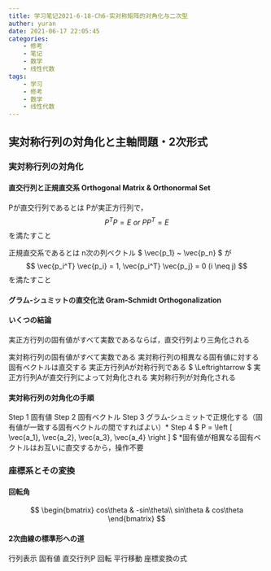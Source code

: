 ```yaml
---
title: 学习笔记2021-6-18-Ch6-实对称矩阵的对角化与二次型
auther: yuran
date: 2021-06-17 22:05:45
categories:
    - 修考
    - 笔记
    - 数学
    - 线性代数
tags: 
    - 学习
    - 修考
    - 数学
    - 线性代数
---
```


## 実対称行列の対角化と主軸問題・2次形式
### 実対称行列の対角化
#### 直交行列と正規直交系 Orthogonal Matrix & Orthonormal Set
Pが直交行列であるとは
Pが実正方行列で，
$$ P^T P = E \ or \ P P^T = E $$
を満たすこと

正規直交系であるとは
n次の列ベクトル $ \vec{p_1} ~ \vec{p_n} $ が
$$ \vec{p_i^T} \vec{p_i} = 1, \vec{p_i^T} \vec{p_j} = 0 (i \neq j) $$
を満たすこと
#### グラム‐シュミットの直交化法 Gram-Schmidt Orthogonalization
#### いくつの結論
実正方行列の固有値がすべて実数であるならば，直交行列より三角化される

実対称行列の固有値がすべて実数である
実対称行列の相異なる固有値に対する固有ベクトルは直交する
実正方行列Aが対称行列である $ \Leftrightarrow $ 実正方行列Aが直交行列によって対角化される
実対称行列が対角化される
#### 実対称行列の対角化の手順
Step 1 固有値
Step 2 固有ベクトル
Step 3 グラム‐シュミットで正規化する（固有値が一致する固有ベクトルの間ですればよい）*
Step 4 $ P = \left [ \vec{a_1}, \vec{a_2}, \vec{a_3}, \vec{a_4} \right ] $
*固有値が相異なる固有ベクトルはお互いに直交するから，操作不要


### 座標系とその変換
#### 回転角
$$
\begin{bmatrix}
cos\theta & -sin\theta\\ 
sin\theta & cos\theta
\end{bmatrix}
$$
#### 2次曲線の標準形への道
行列表示
固有値
直交行列P
回転
平行移動
座標変換の式
